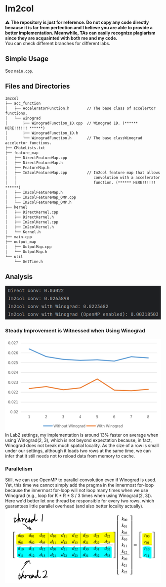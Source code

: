 # Im2col
⚠️ **The repository is just for reference. Do not copy any code directly because it is far from perfection and I believe you are able to provide a better implementation. Meanwhile, TAs can easily recognize plagiarism since they are acquainted with both me and my code.**  
You can check different branches for different labs. 
## Simple Usage
See `main.cpp`.

## Files and Directories
```
Im2col
├── acc_function
│   ├── AcceleratorFunction.h        // The base class of accelertor functions.
│   └── winograd
│       ├── WinogradFunction_1D.cpp  // Winograd 1D. (****** HERE!!!!!! ******)
│       ├── WinogradFunction_1D.h
│       └── WinogradFunction.h       // The base classWinograd accelertor functions.
├── CMakeLists.txt
├── feature_map
│   ├── DirectFeatureMap.cpp
│   ├── DirectFeatureMap.h
│   ├── FeatureMap.h
│   ├── Im2colFeatureMap.cpp         // Im2col feature map that allows  
│   │                                   convolution with a accelerator  
│   │                                   function. (****** HERE!!!!!! ******)
│   ├── Im2colFeatureMap.h
│   ├── Im2colFeatureMap_OMP.cpp
│   └── Im2colFeatureMap_OMP.h
├── kernel
│   ├── DirectKernel.cpp
│   ├── DirectKernel.h
│   ├── Im2colKernel.cpp
│   ├── Im2colKernel.h
│   └── Kernel.h
├── main.cpp
├── output_map
│   ├── OutputMap.cpp
│   └── OutputMap.h
└── util
    └── GetTime.h

```
## Analysis
![result.png](img/result.png)
### Steady Improvement is Witnessed when Using Winograd
![line_chart.png](img/line_chart.png)
In Lab2 settings, my implementation is around 13% faster on average when using Winograd(2, 3),  which is not beyond 
expectation because, in fact, Winograd does not break much spatial locality. As the size of a row is small under our 
settings, although it loads two rows at the same time, we can infer that it still needs not to reload data from memory 
to cache.
### Parallelism
Still, we can use OpenMP to parallel convolution even if Winograd is used. Yet, this time we cannot simply add the 
pragma in the innermost for-loop because the innermost for-loop will not loop many times when we use Winograd (e.g., 
loop for K * R * S / 3 times when using Winograd(2, 3)). Here we'd better let one thread be responsible for every two 
rows, which guarantees little parallel overhead (and also better locality actually).
![parallel.png](img/parallel.png)
